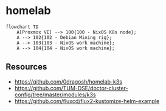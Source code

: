 # homelab

```mermaid
flowchart TD
	A[Proxmox VE] --> 100{100 - NixOS K8s node};
	A --> 102{102 - Debian Mining rig};
	A --> 103{103 - NixOS work machine};
	A --> 104{104 - NixOS work machine};
```

## Resources

- https://github.com/0dragosh/homelab-k3s
- https://github.com/TUM-DSE/doctor-cluster-config/tree/master/modules/k3s
- https://github.com/fluxcd/flux2-kustomize-helm-example
